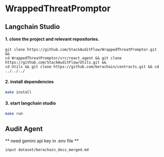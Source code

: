 # WrappedThreatPromptor

## Langchain Studio

#### 1. clone the project and relevant repositories.
```bashå
git clone https://github.com/StackAuditFlow/WrappedThreatPromptor.git &&
cd WrappedThreatPromptor/src/react_agent && git clone https://github.com/StackAuditFlow/Utils.git &&
cd Utils && git clone https://github.com/berachain/contracts.git && cd ../../../
```

#### 2. install dependencies  
```bash
make install
```

#### 3. start langchain studio  
```bash
make run
```

## Audit Agent
** need gemini api key in .env file **
```bash
input dataset/berachain_docs_merged.md
```
